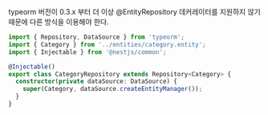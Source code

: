typeorm 버전이 0.3.x 부터 더 이상 @EntityRepository 데커레이터를 지원하지 않기 때문에 다른 방식을 이용해야 한다.

```ts
import { Repository, DataSource } from 'typeorm';
import { Category } from '../entities/category.entity';
import { Injectable } from '@nestjs/common';

@Injectable()
export class CategoryRepository extends Repository<Category> {
  constructor(private dataSource: DataSource) {
    super(Category, dataSource.createEntityManager());
  }
}
```